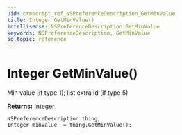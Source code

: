 ```yaml
---
uid: crmscript_ref_NSPreferenceDescription_GetMinValue
title: Integer GetMinValue()
intellisense: NSPreferenceDescription.GetMinValue
keywords: NSPreferenceDescription, GetMinValue
so.topic: reference
---
```


# Integer GetMinValue()

Min value (if type 1); list extra id (if type 5)

**Returns:** Integer

```crmscript
NSPreferenceDescription thing;
Integer minValue  = thing.GetMinValue();
```

